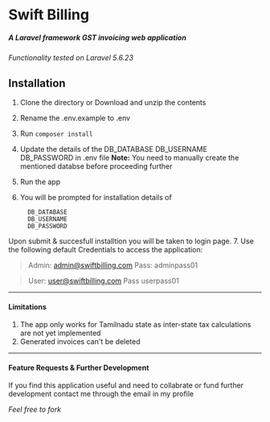 # Swift Billing
##### A Laravel framework GST invoicing web application

*Functionality tested on
Laravel  5.6.23*

## Installation

1. Clone the directory or Download and unzip the contents
2. Rename the .env.example to .env
3. Run `composer install`
4. Update the details of the 
		 DB_DATABASE
		 DB_USERNAME
		 DB_PASSWORD
in .env file
**Note:** You need to manually create the mentioned databse before proceeding further

5. Run the app
6. You will be prompted for installation details of

		 DB_DATABASE
		 DB_USERNAME
		 DB_PASSWORD
Upon submit & succesfull installtion you will be taken to login page.
7. Use the following default Credentials to access the application:
> Admin: admin@swiftbilling.com
Pass: adminpass01

> User: user@swiftbilling.com
Pass userpass01
	
------------

#### Limitations

1. The app only works for Tamilnadu state as inter-state tax calculations are not yet implemented
2. Generated invoices can't be deleted

------------

#### Feature Requests & Further Development

If you find this application useful and need to collabrate or fund further development contact me through the email in my profile

*Feel free to fork*